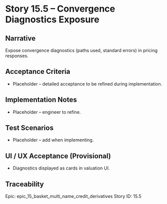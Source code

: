 # Story 15.5 – Convergence Diagnostics Exposure

## Narrative
Expose convergence diagnostics (paths used, standard errors) in pricing responses.

## Acceptance Criteria
- Placeholder – detailed acceptance to be refined during implementation.

## Implementation Notes
- Placeholder – engineer to refine.

## Test Scenarios
- Placeholder – add when implementing.

## UI / UX Acceptance (Provisional)
- Diagnostics displayed as cards in valuation UI.

## Traceability
Epic: epic_15_basket_multi_name_credit_derivatives
Story ID: 15.5
